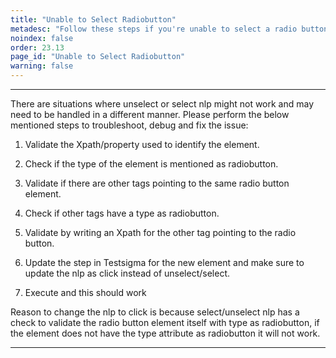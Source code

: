 ```yaml
---
title: "Unable to Select Radiobutton"
metadesc: "Follow these steps if you're unable to select a radio button | This article guides you to follow a few steps if you can't access radiobutton & continue testing."
noindex: false
order: 23.13
page_id: "Unable to Select Radiobutton"
warning: false
---
```


---

There are situations where unselect or select nlp might not work and may need to be handled in a different manner. Please perform the below mentioned steps to troubleshoot, debug and fix the issue:

1. Validate the Xpath/property used to identify the element.

2. Check if the type of the element is mentioned as radiobutton.

3. Validate if there are other tags pointing to the same radio button element.

4. Check if other tags have a type as radiobutton. 

5. Validate by writing an Xpath for the other tag pointing to the radio button.

6. Update the step in Testsigma for the new element and make sure to update the nlp as click instead of unselect/select.

7. Execute and this should work

Reason to change the nlp to click is because select/unselect nlp has a check to validate the radio button element itself with type as radiobutton, if the element does not have the type attribute as radiobutton it will not work.

---